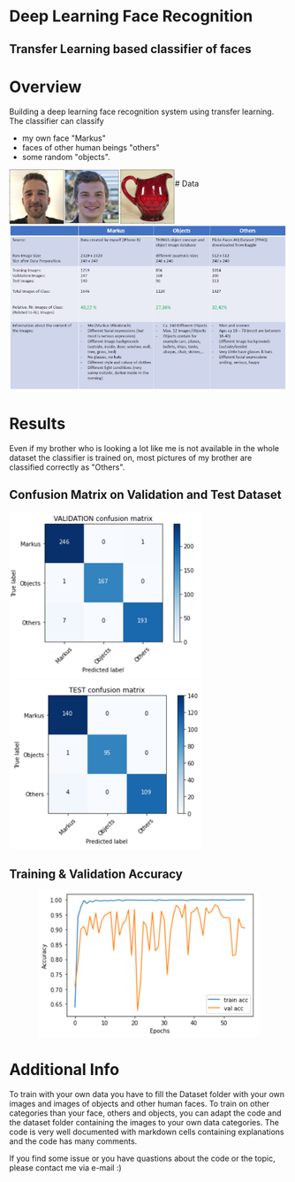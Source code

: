 # Deep Learning Face Recognition
## Transfer Learning based classifier of faces

# Overview
 Building a deep learning face recognition system using transfer learning.
 The classifier can classify

 - my own face "Markus"
 - faces of other human beings "others"
 - some random "objects".
 <img align="left" src="Plots/Markus.PNG" width="100">
 <img align="left" src="Plots/Others.PNG" width="100">
 <img align="left" src="Plots/Objects.PNG" width="100">
 <br />
 # Data
 <p align="center">
  <img src="Plots/Info.PNG" width="700">
</p>
 
# Results
Even if my brother who is looking a lot like me is not available in the whole dataset the classifier is trained on, most pictures of my brother are classified correctly as "Others".
## Confusion Matrix on Validation and Test Dataset
<img src="Plots/cm.PNG" width="350"> <img src="Plots/cm_test.PNG" width="350">

## Training & Validation Accuracy
<p align="center">
  <img src="Plots/acc.PNG" width="400">
</p>



# Additional Info
To train with your own data you have to fill the Dataset folder with your own images and images of objects and other human faces.
To train on other categories than your face, others and objects, you can adapt the code and the dataset folder containing the images to your own data categories.
The code is very well documented with markdown cells containing explanations and the code has many comments.

If you find some issue or you have quastions about the code or the topic, please contact me via e-mail :)

